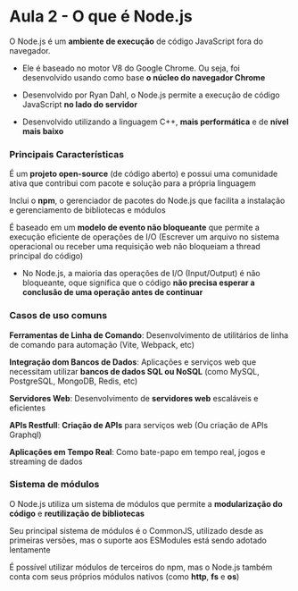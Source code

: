 # Aula 2 - O que é Node.js
O Node.js é um **ambiente de execução** de código JavaScript fora do navegador.

- Ele é baseado no motor V8 do Google Chrome. Ou seja, foi desenvolvido usando como base **o núcleo do navegador Chrome**

- Desenvolvido por Ryan Dahl, o Node.js permite a execução de código JavaScript **no lado do servidor**

- Desenvolvido utilizando a linguagem C++, **mais performática** e de **nível mais baixo** 

### Principais Características
É um **projeto open-source** (de código aberto) e possui uma comunidade ativa que contribui com pacote e solução para a própria linguagem

Inclui o **npm**, o gerenciador de pacotes do Node.js que facilita a instalação e gerenciamento de bibliotecas e módulos

É baseado em um **modelo de evento não bloqueante** que permite a execução eficiente de operações de I/O (Escrever um arquivo no sistema operacional ou receber uma requisição web não bloqueiam a thread principal do código)

- No Node.js, a maioria das operações de I/O (Input/Output) é não bloqueante, oque significa que o código **não precisa esperar a conclusão de uma operação antes de continuar**

### Casos de uso comuns
**Ferramentas de Linha de Comando**: 
Desenvolvimento de utilitários de linha de comando para automação (Vite, Webpack, etc)

**Integração dom Bancos de Dados**:
Aplicações e serviços web que necessitam utilizar **bancos de dados SQL ou NoSQL** (como MySQL, PostgreSQL, MongoDB, Redis, etc)

**Servidores Web**:
Desenvolvimento de **servidores web** escaláveis e eficientes

**APIs Restfull**:
**Criação de APIs** para serviços web (Ou criação de APIs Graphql)

**Aplicações em Tempo Real**: 
Como bate-papo em tempo real, jogos e streaming de dados

### Sistema de módulos
O Node.js utiliza um sistema de módulos que permite a **modularização do código** e **reutilização de bibliotecas**

Seu principal sistema de módulos é o CommonJS, utilizado desde as primeiras versões, mas o suporte aos ESModules está sendo adotado lentamente

É possível utilizar módulos de terceiros do npm, mas o Node.js também conta com seus próprios módulos nativos (como **http**, **fs** e **os**)